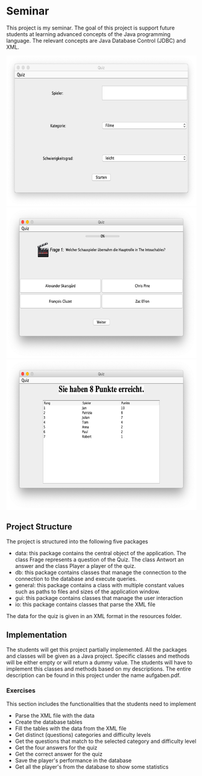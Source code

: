 # Seminar

This project is my seminar. The goal of this project is support future students at learning advanced concepts of the Java programming language. 
The relevant concepts are Java Database Control (JDBC) and XML.

<img src="/docs/Main-Gui.png" width="600" height="400">
<img src="/docs/Film-Quiz.png" width="600" height="400">
<img src="/docs/Statistik.png" width="600" height="400">

## Project Structure
The project is structured into the following five packages
- data: this package contains the central object of the application. The class Frage represents a question of the Quiz. The class Antwort an answer and the class Player a player of the quiz.
- db: this package contains classes that manage the connection to the connection to the database and execute queries.
- general: this package contains a class with multiple constant values such as paths to files and sizes of the application window.
- gui: this package contains classes that manage the user interaction  
- io: this package contains classes that parse the XML file 

The data for the quiz is given in an XML format in the resources folder. 


## Implementation
The students will get this project partially implemented. All the packages and classes will be given as a Java project. Specific classes and methods will be either empty
or will return a dummy value. The students will have to implement this classes and methods based on my descriptions. The entire description can be 
found in this project under the name aufgaben.pdf.

### Exercises
This section includes the functionalities that the students need to implement
- Parse the XML file with the data
- Create the database tables
- Fill the tables with the data from the XML file
- Get distinct (questions) categories and difficulty levels
- Get the questions that match to the selected category and difficulty level
- Get the four answers for the quiz
- Get the correct answer for the quiz
- Save the player's performance in the database
- Get all the player's from the database to show some statistics
	
